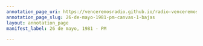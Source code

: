 ```yaml
---
annotation_page_uri: https://venceremosradio.github.io/radio-venceremos-en-espanol/annotations/26-de-mayo-1981-pm-canvas-1-bajas.json
annotation_page_slug: 26-de-mayo-1981-pm-canvas-1-bajas
layout: annotation_page
manifest_label: 26 de mayo, 1981 - PM

---
```

